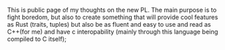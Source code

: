 This is public page of my thoughts on the new PL.
The main purpose is to fight boredom, but also to create something
that will provide cool features as Rust (traits, tuples) but also be
as fluent and easy to use and read as C++(for me)
and have c interopability (mainly through this language being compiled to C itself);